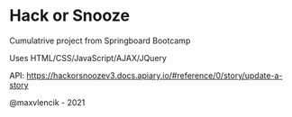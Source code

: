 # Hack or Snooze

Cumulatrive project from Springboard Bootcamp

Uses HTML/CSS/JavaScript/AJAX/JQuery

API: https://hackorsnoozev3.docs.apiary.io/#reference/0/story/update-a-story



@maxvlencik - 2021
